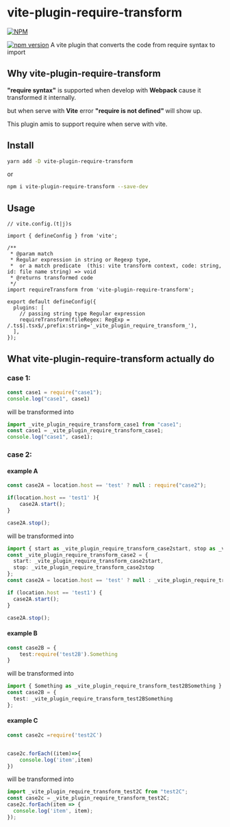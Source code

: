 # vite-plugin-require-transform


[![NPM](https://nodei.co/npm/vite-plugin-require-transform.png?downloads=true&downloadRank=true&stars=true)](https://nodei.co/npm/vite-plugin-require-transform/)


[![npm version](https://img.shields.io/npm/v/vite-plugin-require-transform.svg)](https://www.npmjs.com/package/vite-plugin-require-transform)
A  vite plugin that converts  the code from require syntax to import 

## Why vite-plugin-require-transform

<b>"require syntax"</b> is  supported when develop with <b>Webpack</b> cause it transformed it internally.

but when serve with <b>Vite</b> error <b>"require is not defined" </b>will show up.

This plugin  amis to support require when serve with vite.


## Install

```bash
yarn add -D vite-plugin-require-transform
```
or 
```bash
npm i vite-plugin-require-transform --save-dev
```
## Usage
```
// vite.config.(t|j)s

import { defineConfig } from 'vite';

/**
 * @param match
 * Regular expression in string or Regexp type,
 *  or a match predicate  (this: vite transform context, code: string, id: file name string) => void
 * @returns transformed code
 */
import requireTransform from 'vite-plugin-require-transform';

export default defineConfig({
  plugins: [
    // passing string type Regular expression
    requireTransform(fileRegex: RegExp = /.ts$|.tsx$/,prefix:string='_vite_plugin_require_transform_'),
  ],
});
```

## What vite-plugin-require-transform actually do 

### case 1:
```typescript
const case1 = require("case1");
console.log("case1", case1)
```
will be transformed into 
``` typescript
import _vite_plugin_require_transform_case1 from "case1";
const case1 = _vite_plugin_require_transform_case1;
console.log("case1", case1);
```


### case 2:
#### example A
```typescript
const case2A = location.host == 'test' ? null : require("case2");

if(location.host == 'test1' ){
    case2A.start();
}

case2A.stop();
```
will be transformed into 
``` typescript
import { start as _vite_plugin_require_transform_case2start, stop as _vite_plugin_require_transform_case2stop } from "case2";
const _vite_plugin_require_transform_case2 = {
  start: _vite_plugin_require_transform_case2start,
  stop: _vite_plugin_require_transform_case2stop
};
const case2A = location.host == 'test' ? null : _vite_plugin_require_transform_case2;

if (location.host == 'test1') {
  case2A.start();
}

case2A.stop();
```

#### example B
``` typescript
const case2B = {
    test:require('test2B').Something
}
```
will be transformed into 
``` typescript
import { Something as _vite_plugin_require_transform_test2BSomething } from "test2B";
const case2B = {
  test: _vite_plugin_require_transform_test2BSomething
};
```

#### example C
``` typescript
const case2c =require('test2C')


case2c.forEach((item)=>{
    console.log('item',item)
})
```
will be transformed into 
``` typescript
import _vite_plugin_require_transform_test2C from "test2C";
const case2c = _vite_plugin_require_transform_test2C;
case2c.forEach(item => {
  console.log('item', item);
});
```